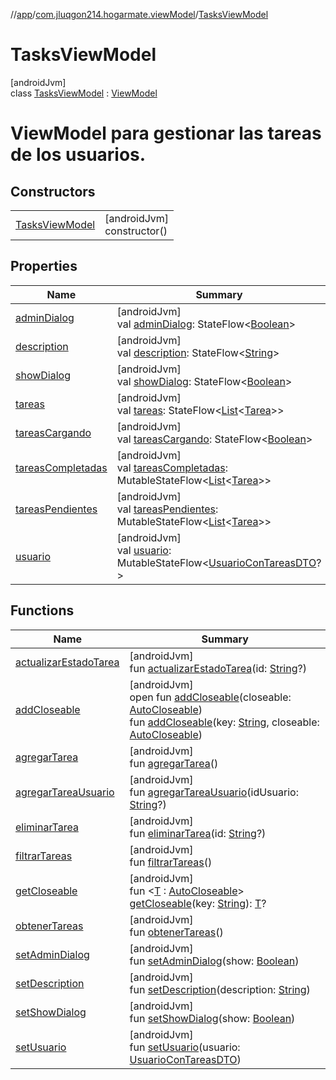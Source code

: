 //[app](../../../index.md)/[com.jluqgon214.hogarmate.viewModel](../index.md)/[TasksViewModel](index.md)

# TasksViewModel

[androidJvm]\
class [TasksViewModel](index.md) : [ViewModel](https://developer.android.com/reference/kotlin/androidx/lifecycle/ViewModel.html)

# ViewModel para gestionar las tareas de los usuarios.

## Constructors

| | |
|---|---|
| [TasksViewModel](-tasks-view-model.md) | [androidJvm]<br>constructor() |

## Properties

| Name | Summary |
|---|---|
| [adminDialog](admin-dialog.md) | [androidJvm]<br>val [adminDialog](admin-dialog.md): StateFlow&lt;[Boolean](https://kotlinlang.org/api/latest/jvm/stdlib/kotlin-stdlib/kotlin/-boolean/index.html)&gt; |
| [description](description.md) | [androidJvm]<br>val [description](description.md): StateFlow&lt;[String](https://kotlinlang.org/api/latest/jvm/stdlib/kotlin-stdlib/kotlin/-string/index.html)&gt; |
| [showDialog](show-dialog.md) | [androidJvm]<br>val [showDialog](show-dialog.md): StateFlow&lt;[Boolean](https://kotlinlang.org/api/latest/jvm/stdlib/kotlin-stdlib/kotlin/-boolean/index.html)&gt; |
| [tareas](tareas.md) | [androidJvm]<br>val [tareas](tareas.md): StateFlow&lt;[List](https://kotlinlang.org/api/latest/jvm/stdlib/kotlin-stdlib/kotlin.collections/-list/index.html)&lt;[Tarea](../../com.jluqgon214.hogarmate.model/-tarea/index.md)&gt;&gt; |
| [tareasCargando](tareas-cargando.md) | [androidJvm]<br>val [tareasCargando](tareas-cargando.md): StateFlow&lt;[Boolean](https://kotlinlang.org/api/latest/jvm/stdlib/kotlin-stdlib/kotlin/-boolean/index.html)&gt; |
| [tareasCompletadas](tareas-completadas.md) | [androidJvm]<br>val [tareasCompletadas](tareas-completadas.md): MutableStateFlow&lt;[List](https://kotlinlang.org/api/latest/jvm/stdlib/kotlin-stdlib/kotlin.collections/-list/index.html)&lt;[Tarea](../../com.jluqgon214.hogarmate.model/-tarea/index.md)&gt;&gt; |
| [tareasPendientes](tareas-pendientes.md) | [androidJvm]<br>val [tareasPendientes](tareas-pendientes.md): MutableStateFlow&lt;[List](https://kotlinlang.org/api/latest/jvm/stdlib/kotlin-stdlib/kotlin.collections/-list/index.html)&lt;[Tarea](../../com.jluqgon214.hogarmate.model/-tarea/index.md)&gt;&gt; |
| [usuario](usuario.md) | [androidJvm]<br>val [usuario](usuario.md): MutableStateFlow&lt;[UsuarioConTareasDTO](../../com.jluqgon214.hogarmate.model.DTO/-usuario-con-tareas-d-t-o/index.md)?&gt; |

## Functions

| Name | Summary |
|---|---|
| [actualizarEstadoTarea](actualizar-estado-tarea.md) | [androidJvm]<br>fun [actualizarEstadoTarea](actualizar-estado-tarea.md)(id: [String](https://kotlinlang.org/api/latest/jvm/stdlib/kotlin-stdlib/kotlin/-string/index.html)?) |
| [addCloseable](../-theme-view-model/index.md#383812252%2FFunctions%2F-912451524) | [androidJvm]<br>open fun [addCloseable](../-theme-view-model/index.md#383812252%2FFunctions%2F-912451524)(closeable: [AutoCloseable](https://developer.android.com/reference/kotlin/java/lang/AutoCloseable.html))<br>fun [addCloseable](../-theme-view-model/index.md#1722490497%2FFunctions%2F-912451524)(key: [String](https://kotlinlang.org/api/latest/jvm/stdlib/kotlin-stdlib/kotlin/-string/index.html), closeable: [AutoCloseable](https://developer.android.com/reference/kotlin/java/lang/AutoCloseable.html)) |
| [agregarTarea](agregar-tarea.md) | [androidJvm]<br>fun [agregarTarea](agregar-tarea.md)() |
| [agregarTareaUsuario](agregar-tarea-usuario.md) | [androidJvm]<br>fun [agregarTareaUsuario](agregar-tarea-usuario.md)(idUsuario: [String](https://kotlinlang.org/api/latest/jvm/stdlib/kotlin-stdlib/kotlin/-string/index.html)?) |
| [eliminarTarea](eliminar-tarea.md) | [androidJvm]<br>fun [eliminarTarea](eliminar-tarea.md)(id: [String](https://kotlinlang.org/api/latest/jvm/stdlib/kotlin-stdlib/kotlin/-string/index.html)?) |
| [filtrarTareas](filtrar-tareas.md) | [androidJvm]<br>fun [filtrarTareas](filtrar-tareas.md)() |
| [getCloseable](../-theme-view-model/index.md#1102255800%2FFunctions%2F-912451524) | [androidJvm]<br>fun &lt;[T](../-theme-view-model/index.md#1102255800%2FFunctions%2F-912451524) : [AutoCloseable](https://developer.android.com/reference/kotlin/java/lang/AutoCloseable.html)&gt; [getCloseable](../-theme-view-model/index.md#1102255800%2FFunctions%2F-912451524)(key: [String](https://kotlinlang.org/api/latest/jvm/stdlib/kotlin-stdlib/kotlin/-string/index.html)): [T](../-theme-view-model/index.md#1102255800%2FFunctions%2F-912451524)? |
| [obtenerTareas](obtener-tareas.md) | [androidJvm]<br>fun [obtenerTareas](obtener-tareas.md)() |
| [setAdminDialog](set-admin-dialog.md) | [androidJvm]<br>fun [setAdminDialog](set-admin-dialog.md)(show: [Boolean](https://kotlinlang.org/api/latest/jvm/stdlib/kotlin-stdlib/kotlin/-boolean/index.html)) |
| [setDescription](set-description.md) | [androidJvm]<br>fun [setDescription](set-description.md)(description: [String](https://kotlinlang.org/api/latest/jvm/stdlib/kotlin-stdlib/kotlin/-string/index.html)) |
| [setShowDialog](set-show-dialog.md) | [androidJvm]<br>fun [setShowDialog](set-show-dialog.md)(show: [Boolean](https://kotlinlang.org/api/latest/jvm/stdlib/kotlin-stdlib/kotlin/-boolean/index.html)) |
| [setUsuario](set-usuario.md) | [androidJvm]<br>fun [setUsuario](set-usuario.md)(usuario: [UsuarioConTareasDTO](../../com.jluqgon214.hogarmate.model.DTO/-usuario-con-tareas-d-t-o/index.md)) |
